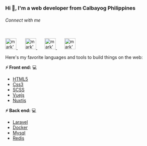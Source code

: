 ### Hi 👋,  I'm a web developer from Calbayog Philippines
<p align="center">
<h6>Connect with me</h6>
<br/>
<a href="https://twitter.com/MarkDelarmente">
  <img alt="mark's | Twitter" width="35px" src="https://image.flaticon.com/icons/svg/2111/2111703.svg" />
</a>
  &nbsp;&nbsp;&nbsp;&nbsp;&nbsp;
<a href="https://www.linkedin.com/in/mark-ryan-delarmente/">
  <img alt="mark's LinkdeIN" width="35px" src="https://image.flaticon.com/icons/svg/2111/2111465.svg" />
</a>
  &nbsp;&nbsp;&nbsp;&nbsp;&nbsp;
<a href="https://www.facebook.com/me.delarmente30/">
  <img alt="mark's Facebook" width="35px" src="https://image.flaticon.com/icons/svg/2111/2111342.svg" />
</a>
  &nbsp;&nbsp;&nbsp;&nbsp;&nbsp;
<a href="https://www.instagram.com/markryandelarmente/">
  <img alt="mark's Instagram" width="35px" src="https://image.flaticon.com/icons/svg/2111/2111421.svg" />
</a>
</p>

Here's my favorite languages and tools to build things on the web:

**:zap: Front end:** 💻                                                                    
- [HTML5](https://developer.mozilla.org/en-US/docs/Web/HTML)                               
- [Css3](https://developer.mozilla.org/en-US/docs/Web/CSS)                                 
- [SCSS](https://sass-lang.com/)
- [Vuejs](https://vuejs.org/)
- [Nuxtjs](https://nuxtjs.org/)

**:zap: Back end:** 💻
- [Laravel](https://laravel.com/)
- [Docker](https://www.docker.com/)
- [Mysql](https://www.mysql.com/)
- [Redis](https://redis.io/)
